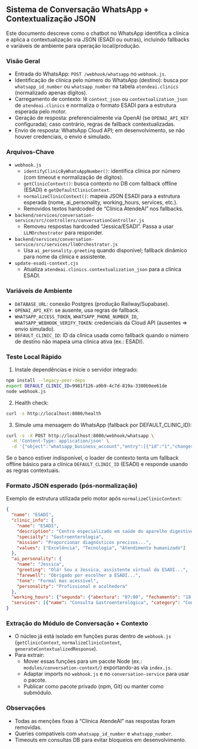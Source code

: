 ## Sistema de Conversação WhatsApp + Contextualização JSON

Este documento descreve como o chatbot no WhatsApp identifica a clínica e aplica a contextualização via JSON (ESADI ou outras), incluindo fallbacks e variáveis de ambiente para operação local/produção.

### Visão Geral
- Entrada do WhatsApp: `POST /webhook/whatsapp` no `webhook.js`.
- Identificação de clínica pelo número do WhatsApp (destino): busca por `whatsapp_id_number` ou `whatsapp_number` na tabela `atendeai.clinics` (normalizado apenas dígitos).
- Carregamento de contexto: lê `context_json` ou `contextualization_json` de `atendeai.clinics` e normaliza o formato ESADI para a estrutura esperada pelo motor.
- Geração de resposta: preferencialmente via OpenAI (se `OPENAI_API_KEY` configurada); caso contrário, regras de fallback contextualizadas.
- Envio de resposta: WhatsApp Cloud API; em desenvolvimento, se não houver credenciais, o envio é simulado.

### Arquivos-Chave
- `webhook.js`
  - `identifyClinicByWhatsAppNumber()`: identifica clínica por número (com timeout e normalização de dígitos).
  - `getClinicContext()`: busca contexto no DB com fallback offline (ESADI) e `getDefaultClinicContext`.
  - `normalizeClinicContext()`: mapeia JSON ESADI para a estrutura esperada (nome, ai_personality, working_hours, services, etc.).
  - Removidos textos hardcoded de “Clínica AtendeAI” nos fallbacks.
- `backend/services/conversation-service/src/controllers/conversationController.js`
  - Removeu respostas hardcoded “Jessica/ESADI”. Passa a usar `LLMOrchestrator` para responder.
- `backend/services/conversation-service/src/services/llmOrchestrator.js`
  - Usa `ai_personality.greeting` quando disponível; fallback dinâmico para nome da clínica e assistente.
- `update-esadi-context.cjs`
  - Atualiza `atendeai.clinics.contextualization_json` para a clínica ESADI.

### Variáveis de Ambiente
- `DATABASE_URL`: conexão Postgres (produção Railway/Supabase).
- `OPENAI_API_KEY`: se ausente, usa regras de fallback.
- `WHATSAPP_ACCESS_TOKEN`, `WHATSAPP_PHONE_NUMBER_ID`, `WHATSAPP_WEBHOOK_VERIFY_TOKEN`: credenciais da Cloud API (ausentes => envio simulado).
- `DEFAULT_CLINIC_ID`: ID da clínica usada como fallback quando o número de destino não mapeia uma clínica ativa (ex.: ESADI).

### Teste Local Rápido
1) Instale dependências e inicie o servidor integrado:
```bash
npm install --legacy-peer-deps
export DEFAULT_CLINIC_ID=9981f126-a9b9-4c7d-819a-3380b9ee61de
node webhook.js
```
2) Health check:
```bash
curl -s http://localhost:8080/health
```
3) Simule uma mensagem do WhatsApp (fallback por DEFAULT_CLINIC_ID):
```bash
curl -s -X POST http://localhost:8080/webhook/whatsapp \
  -H 'Content-Type: application/json' \
  -d '{"object":"whatsapp_business_account","entry":[{"id":"1","changes":[{"value":{"messaging_product":"whatsapp","metadata":{"display_phone_number":"554700000000","phone_number_id":"1"},"messages":[{"from":"5547999999999","id":"wamid.1","timestamp":"1640995200","text":{"body":"Oi"},"type":"text"}]},"field":"messages"}]}]}'
```

Se o banco estiver indisponível, o loader de contexto tenta um fallback offline básico para a clínica `DEFAULT_CLINIC_ID` (ESADI) e responde usando as regras contextuais.

### Formato JSON esperado (pós-normalização)
Exemplo de estrutura utilizada pelo motor após `normalizeClinicContext`:
```json
{
  "name": "ESADI",
  "clinic_info": {
    "name": "ESADI",
    "description": "Centro especializado em saúde do aparelho digestivo...",
    "specialty": "Gastroenterologia",
    "mission": "Proporcionar diagnósticos precisos...",
    "values": ["Excelência", "Tecnologia", "Atendimento humanizado"]
  },
  "ai_personality": {
    "name": "Jessica",
    "greeting": "Olá! Sou a Jessica, assistente virtual da ESADI...",
    "farewell": "Obrigado por escolher a ESADI...",
    "tone": "Formal mas acessível",
    "personality": "Profissional e acolhedora"
  },
  "working_hours": {"segunda": {"abertura": "07:00", "fechamento": "18:00"}},
  "services": [{"name": "Consulta Gastroenterológica", "category": "Consulta", "price": 280}]
}
```

### Extração do Módulo de Conversação + Contexto
- O núcleo já está isolado em funções puras dentro de `webhook.js` (`getClinicContext`, `normalizeClinicContext`, `generateContextualizedResponse`).
- Para extrair:
  - Mover essas funções para um pacote Node (ex.: `modules/conversation-context/`) exportando-as via `index.js`.
  - Adaptar imports no `webhook.js` e no `conversation-service` para usar o pacote.
  - Publicar como pacote privado (npm, Git) ou manter como submódulo.

### Observações
- Todas as menções fixas à “Clínica AtendeAI” nas respostas foram removidas.
- Queries compatíveis com `whatsapp_id_number` e `whatsapp_number`.
- Timeouts em consultas DB para evitar bloqueios em desenvolvimento.
